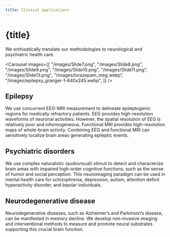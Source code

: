 ```yaml
---
title: Clinical applications
---
```


<script lang="ts">
    import Carousel from "$lib/components/Carousel.svelte";
</script>

# {title}

We enthisatically translate our methodologies to neurological and psychiatric health care. 

<Carousel images={[
    "/images/Slide7.png",
    "/images/Slide8.png",
    "/images/Slide9.png",
    "/images/Slide10.png",
    "/images/Slide11.png",
    "/images/Slide13.png",
    "/images/lorazepam_meg.webp",
    "/images/epilepsy_granger-1-640x245.webp",
]} />

## Epilepsy
We use concurrent EEG-MRI measurement to delineate epileptogenic regions for medically refractory patients. EEG provides high-resolution waveforms of neuronal activities. However, the spatial resolution of EEG is relatively poor and inhomogeneous. Functional MRI provides high-resolution maps of whole-brain activity. Combining EEG and functional MRI can sensitively localize brain areas generating epileptic events.

## Psychiatric disorders
We use complex naturalistic (audiovisual) stimuli to detect and characterize brain areas with impaired high-order cognitive functions, such as the sense of humor and social perception. This neuroimaging paradigm can be used in mental health care for schizophrenia, depression, autism, attention deficit hyperactivity disorder, and bipolar individuals.

## Neurodegenerative disease
Neurodegenerative diseases, such as Alzheimer’s and Parkinson’s disease, can be manifested in memory decline. We develop non-invasive imaging and interventional methods to measure and promote neural substrates supporting this crucial brain function. 

